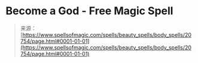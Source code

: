 <!--yml
category: 未分类
date: 2024-06-12 19:03:50
-->

# Become a God - Free Magic Spell

> 来源：[https://www.spellsofmagic.com/spells/beauty_spells/body_spells/20754/page.html#0001-01-01](https://www.spellsofmagic.com/spells/beauty_spells/body_spells/20754/page.html#0001-01-01)
